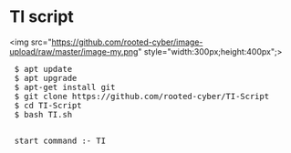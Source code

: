 # TI script

<img src="https://github.com/rooted-cyber/image-upload/raw/master/image-my.png" style="width:300px;height:400px";>
<pre>
 $ apt update
 $ apt upgrade
 $ apt-get install git
 $ git clone https://github.com/rooted-cyber/TI-Script
 $ cd TI-Script
 $ bash TI.sh
 </pre>
 
 <pre>
 start command :- TI </pre>
